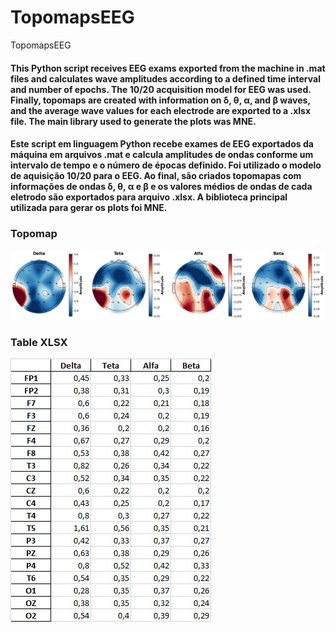 # TopomapsEEG
TopomapsEEG
#### This Python script receives EEG exams exported from the machine in .mat files and calculates wave amplitudes according to a defined time interval and number of epochs. The 10/20 acquisition model for EEG was used. Finally, topomaps are created with information on δ, θ, α, and β waves, and the average wave values for each electrode are exported to a .xlsx file. The main library used to generate the plots was MNE.
#### Este script em linguagem Python recebe exames de EEG exportados da máquina em arquivos .mat e calcula amplitudes de ondas conforme um intervalo de tempo e o número de épocas definido. Foi utilizado o modelo de aquisição 10/20 para o EEG. Ao final, são criados topomapas com informações de ondas δ, θ, α e β e os valores médios de ondas de cada eletrodo são exportados para arquivo .xlsx. A biblioteca principal utilizada para gerar os plots foi MNE.

### Topomap
![](https://github.com/luanpferreira/TopomapsEEG/blob/main/topomap_example.png)

### Table XLSX
![](https://github.com/luanpferreira/TopomapsEEG/blob/main/xlsx_example.jpg)
